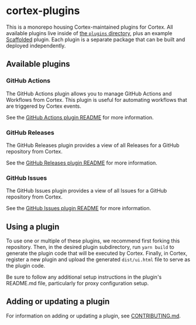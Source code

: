 # cortex-plugins

This is a monorepo housing Cortex-maintained plugins for Cortex. All available plugins live inside of [the `plugins` directory](./plugins/), plus an example [Scaffolded](https://www.cortex.io/products/scaffolder) plugin. Each plugin is a separate package that can be built and deployed independently.

## Available plugins

### GitHub Actions

The GitHub Actions plugin allows you to manage GitHub Actions and Workflows from Cortex. This plugin is useful for automating workflows that are triggered by Cortex events.

See the [GitHub Actions plugin README](./plugins/github-actions/README.md) for more information.

### GitHub Releases

The GitHub Releases plugin provides a view of all Releases for a GitHub repository from Cortex.

See the [GitHub Releases plugin README](./plugins/github-releases/README.md) for more information.

### GitHub Issues

The GitHub Issues plugin provides a view of all Issues for a GitHub repository from Cortex.

See the [GitHub Issues plugin README](./plugins/github-issues/README.md) for more information.

## Using a plugin

To use one or multiple of these plugins, we recommend first forking this repository. Then, in the desired plugin subdirectory, run `yarn build` to generate the plugin code that will be executed by Cortex. Finally, in Cortex, register a new plugin and upload the generated `dist/ui.html` file to serve as the plugin code.

Be sure to follow any additional setup instructions in the plugin's README.md file, particularly for proxy configuration setup.

## Adding or updating a plugin

For information on adding or updating a plugin, see [CONTRIBUTING.md](./CONTRIBUTING.md).
